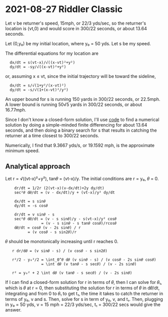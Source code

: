 2021-08-27 Riddler Classic
==========================
Let v be returner's speed, 15mph, or 22/3 yds/sec, so the returner's
location is (vt,0) and would score in 300/22 seconds, or about 13.64 seconds.

Let (0,y₀) be my initial location, where y₀ = 50 yds.  Let s be my speed.

The differential equations for my location are
```
  dx/dt = s(vt-x)/√((x-vt)²+y²)
  dy/dt = -sy/√((x-vt)²+y²)
```
or, assuming x ≤ vt, since the initial trajectory will be toward the
sideline,
```
  dx/dt = s/√(1+y²/(x-vt)²)
  dy/dt = -s/√(1+(x-vt)²/y²)
```

An upper bound for s is running 150 yards in 300/22 seconds, or 22.5mph.
A lower bound is running 50√5 yards in 300/22 seconds, or about 16.77mph.

Since I don't know a closed-form solution, I'll use [code](20210827c.hs) to
find a numerical solution by doing a simple-minded finite differencing for
about 13.64 seconds, and then doing a binary search for s that results in
catching the returner at a time closest to 300/22 seconds.

Numerically, I find that 9.3667 yds/s, or 19.1592 mph, is the approximate
minimum speed.

Analytical approach
-------------------
Let r = √((vt-x)²+y²), tan𝜃 = (vt-x)/y.
The initial conditions are r = y₀, 𝜃 = 0.
```
    dr/dt = 1/2r (2(vt-x)(v-dx/dt)+2y dy/dt)
    sec²𝜃 d𝜃/dt = (v - dx/dt)/y + (vt-x)/y² dy/dt

    dx/dt = s sin𝜃
    dy/dt = -s cos𝜃

    dr/dt = v sin𝜃 - s
    sec²𝜃 d𝜃/dt = (v - s sin𝜃)/y - s(vt-x)/y² cos𝜃
                = (v - s sin𝜃 - s tan𝜃 cos𝜃)/rcos𝜃
    d𝜃/dt = cos𝜃 (v - 2s sin𝜃) / r
          = (v cos𝜃 - s sin2𝜃)/r
```
𝜃 should be monotonically increasing until r reaches 0.
```
   r dr/d𝜃 = (v sin𝜃 - s) / (v cos𝜃 - s sin2𝜃)

   r²/2 - y₀²/2 = \int_0^𝜃 d𝜃 (v sin𝜃 - s) / (v cos𝜃 - 2s sin𝜃 cos𝜃)
                = \int d𝜃 (v tan𝜃 - s sec𝜃) / (v - 2s sin𝜃)

   r² = y₀² + 2 \int d𝜃 (v tan𝜃 - s sec𝜃) / (v - 2s sin𝜃)
```
If I can find a closed-form solution for r in terms of 𝜃, then I can solve
for 𝜃₁, which is 𝜃 at r = 0, then substituting the solution for r in terms
of 𝜃 in d𝜃/dt, integrating and from 0 to 𝜃₁ to get t₁, the time it takes to
catch the returner in terms of y₀, v and s.  Then, solve for s in term of y₀,
v, and t₁.  Then, plugging in y₀ = 50 yds, v = 15 mph = 22/3 yds/sec,
t₁ = 300/22 secs would give the answer.
